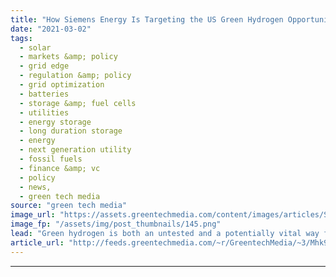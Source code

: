 ```yaml
---
title: "How Siemens Energy Is Targeting the US Green Hydrogen Opportunity"
date: "2021-03-02"
tags: 
  - solar
  - markets &amp; policy
  - grid edge
  - regulation &amp; policy
  - grid optimization
  - batteries
  - storage &amp; fuel cells
  - utilities
  - energy storage
  - long duration storage
  - energy
  - next generation utility
  - fossil fuels
  - finance &amp; vc
  - policy
  - news,
  - green tech media
source: "green tech media"
image_url: "https://assets.greentechmedia.com/content/images/articles/Siemens_Silyzer_electrolyzer_XL.jpeg"
image_fp: "/assets/img/post_thumbnails/145.png"
lead: "Green hydrogen is both an untested and a potentially vital way for renewable-energy-powered grids to store their intermittent power for later use, not just for hours at a time, but for days, weeks or even seasons ahead. Most of the early-stage work o ..."
article_url: "http://feeds.greentechmedia.com/~r/GreentechMedia/~3/Mhk9qbIzPKU/how-siemens-energy-is-targeting-the-u.s-green-hydrogen-opportunity"
---
```


---
